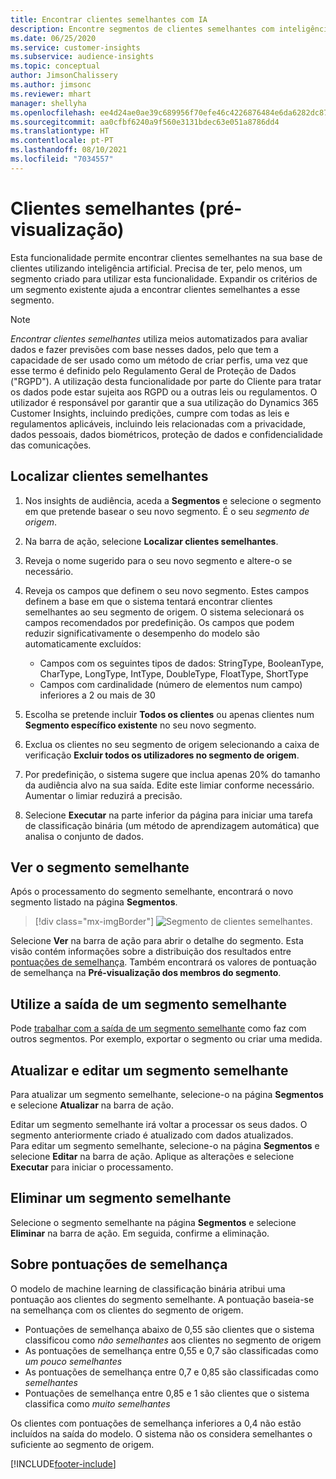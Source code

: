 ```yaml
---
title: Encontrar clientes semelhantes com IA
description: Encontre segmentos de clientes semelhantes com inteligência artificial.
ms.date: 06/25/2020
ms.service: customer-insights
ms.subservice: audience-insights
ms.topic: conceptual
author: JimsonChalissery
ms.author: jimsonc
ms.reviewer: mhart
manager: shellyha
ms.openlocfilehash: ee4d24ae0ae39c689956f70efe46c4226876484e6da6282dc874cec37bd287e2
ms.sourcegitcommit: aa0cfbf6240a9f560e3131bdec63e051a8786dd4
ms.translationtype: HT
ms.contentlocale: pt-PT
ms.lasthandoff: 08/10/2021
ms.locfileid: "7034557"
---
```

# <a name="similar-customers-preview"></a>Clientes semelhantes (pré-visualização)

Esta funcionalidade permite encontrar clientes semelhantes na sua base de clientes utilizando inteligência artificial. Precisa de ter, pelo menos, um segmento criado para utilizar esta funcionalidade. Expandir os critérios de um segmento existente ajuda a encontrar clientes semelhantes a esse segmento.

> [!NOTE]
> *Encontrar clientes semelhantes* utiliza meios automatizados para avaliar dados e fazer previsões com base nesses dados, pelo que tem a capacidade de ser usado como um método de criar perfis, uma vez que esse termo é definido pelo Regulamento Geral de Proteção de Dados ("RGPD"). A utilização desta funcionalidade por parte do Cliente para tratar os dados pode estar sujeita aos RGPD ou a outras leis ou regulamentos. O utilizador é responsável por garantir que a sua utilização do Dynamics 365 Customer Insights, incluindo predições, cumpre com todas as leis e regulamentos aplicáveis, incluindo leis relacionadas com a privacidade, dados pessoais, dados biométricos, proteção de dados e confidencialidade das comunicações.

## <a name="finding-similar-customers"></a>Localizar clientes semelhantes

1. Nos insights de audiência, aceda a **Segmentos** e selecione o segmento em que pretende basear o seu novo segmento. É o seu *segmento de origem*.

1. Na barra de ação, selecione **Localizar clientes semelhantes**.

1. Reveja o nome sugerido para o seu novo segmento e altere-o se necessário.

1. Reveja os campos que definem o seu novo segmento. Estes campos definem a base em que o sistema tentará encontrar clientes semelhantes ao seu segmento de origem. O sistema selecionará os campos recomendados por predefinição.
  Os campos que podem reduzir significativamente o desempenho do modelo são automaticamente excluídos:
  
   - Campos com os seguintes tipos de dados: StringType, BooleanType, CharType, LongType, IntType, DoubleType, FloatType, ShortType
   - Campos com cardinalidade (número de elementos num campo) inferiores a 2 ou mais de 30

1. Escolha se pretende incluir **Todos os clientes** ou apenas clientes num **Segmento específico existente** no seu novo segmento.

1. Exclua os clientes no seu segmento de origem selecionando a caixa de verificação **Excluir todos os utilizadores no segmento de origem**.

1. Por predefinição, o sistema sugere que inclua apenas 20% do tamanho da audiência alvo na sua saída. Edite este limiar conforme necessário. Aumentar o limiar reduzirá a precisão.

1. Selecione **Executar** na parte inferior da página para iniciar uma tarefa de classificação binária (um método de aprendizagem automática) que analisa o conjunto de dados.

## <a name="view-the-similar-segment"></a>Ver o segmento semelhante

Após o processamento do segmento semelhante, encontrará o novo segmento listado na página **Segmentos**.

> [!div class="mx-imgBorder"]
> ![Segmento de clientes semelhantes.](media/expanded-segment.png "Segmento de clientes semelhantes")

Selecione **Ver** na barra de ação para abrir o detalhe do segmento. Esta visão contém informações sobre a distribuição dos resultados entre [pontuações de semelhança](#about-similarity-scores). Também encontrará os valores de pontuação de semelhança na **Pré-visualização dos membros do segmento**.

## <a name="use-the-output-of-a-similar-segment"></a>Utilize a saída de um segmento semelhante

Pode [trabalhar com a saída de um segmento semelhante](segments.md) como faz com outros segmentos. Por exemplo, exportar o segmento ou criar uma medida.

## <a name="refresh-and-edit-a-similar-segment"></a>Atualizar e editar um segmento semelhante

Para atualizar um segmento semelhante, selecione-o na página **Segmentos** e selecione **Atualizar** na barra de ação.

Editar um segmento semelhante irá voltar a processar os seus dados. O segmento anteriormente criado é atualizado com dados atualizados.    
Para editar um segmento semelhante, selecione-o na página **Segmentos** e selecione **Editar** na barra de ação. Aplique as alterações e selecione **Executar** para iniciar o processamento.

## <a name="delete-a-similar-segment"></a>Eliminar um segmento semelhante

Selecione o segmento semelhante na página **Segmentos** e selecione **Eliminar** na barra de ação. Em seguida, confirme a eliminação.

## <a name="about-similarity-scores"></a>Sobre pontuações de semelhança

O modelo de machine learning de classificação binária atribui uma pontuação aos clientes do segmento semelhante. A pontuação baseia-se na semelhança com os clientes do segmento de origem.

- Pontuações de semelhança abaixo de 0,55 são clientes que o sistema classificou como *não semelhantes* aos clientes no segmento de origem
- As pontuações de semelhança entre 0,55 e 0,7 são classificadas como *um pouco semelhantes*
- As pontuações de semelhança entre 0,7 e 0,85 são classificadas como *semelhantes*
- Pontuações de semelhança entre 0,85 e 1 são clientes que o sistema classifica como *muito semelhantes*

Os clientes com pontuações de semelhança inferiores a 0,4 não estão incluídos na saída do modelo. O sistema não os considera semelhantes o suficiente ao segmento de origem.


[!INCLUDE[footer-include](../includes/footer-banner.md)]